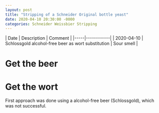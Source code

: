 ```yaml
---
layout: post
title: "Stripping of a Schneider Original bottle yeast"
date: 2020-04-10 20:30:00 -0000
categories: Schneider Weissbier Stripping
---
```


| Date | Description | Comment |
|-----|------------|
| 2020-04-10 | Schlossgold alcohol-free beer as wort substitution | Sour smell |


Get the beer
============


Get the wort
============


First approach was done using a alcohol-free beer (Schlossgold), which was not successful.
